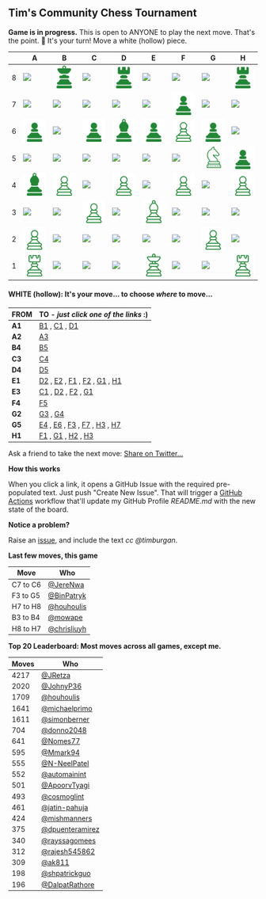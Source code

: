 
## Tim's Community Chess Tournament

**Game is in progress.** This is open to ANYONE to play the next move. That's the point. :wave:  It's your turn! Move a white (hollow) piece.

|   | A | B | C | D | E | F | G | H |
| - | - | - | - | - | - | - | - | - |
| 8 | ![](https://raw.githubusercontent.com/timburgan/timburgan/master/chess_images/blank.png) | ![](https://raw.githubusercontent.com/timburgan/timburgan/master/chess_images/k.png) | ![](https://raw.githubusercontent.com/timburgan/timburgan/master/chess_images/blank.png) | ![](https://raw.githubusercontent.com/timburgan/timburgan/master/chess_images/r.png) | ![](https://raw.githubusercontent.com/timburgan/timburgan/master/chess_images/blank.png) | ![](https://raw.githubusercontent.com/timburgan/timburgan/master/chess_images/blank.png) | ![](https://raw.githubusercontent.com/timburgan/timburgan/master/chess_images/blank.png) | ![](https://raw.githubusercontent.com/timburgan/timburgan/master/chess_images/r.png) |
| 7 | ![](https://raw.githubusercontent.com/timburgan/timburgan/master/chess_images/blank.png) | ![](https://raw.githubusercontent.com/timburgan/timburgan/master/chess_images/blank.png) | ![](https://raw.githubusercontent.com/timburgan/timburgan/master/chess_images/blank.png) | ![](https://raw.githubusercontent.com/timburgan/timburgan/master/chess_images/blank.png) | ![](https://raw.githubusercontent.com/timburgan/timburgan/master/chess_images/blank.png) | ![](https://raw.githubusercontent.com/timburgan/timburgan/master/chess_images/p.png) | ![](https://raw.githubusercontent.com/timburgan/timburgan/master/chess_images/blank.png) | ![](https://raw.githubusercontent.com/timburgan/timburgan/master/chess_images/blank.png) |
| 6 | ![](https://raw.githubusercontent.com/timburgan/timburgan/master/chess_images/p.png) | ![](https://raw.githubusercontent.com/timburgan/timburgan/master/chess_images/blank.png) | ![](https://raw.githubusercontent.com/timburgan/timburgan/master/chess_images/p.png) | ![](https://raw.githubusercontent.com/timburgan/timburgan/master/chess_images/b.png) | ![](https://raw.githubusercontent.com/timburgan/timburgan/master/chess_images/p.png) | ![](https://raw.githubusercontent.com/timburgan/timburgan/master/chess_images/P.png) | ![](https://raw.githubusercontent.com/timburgan/timburgan/master/chess_images/p.png) | ![](https://raw.githubusercontent.com/timburgan/timburgan/master/chess_images/blank.png) |
| 5 | ![](https://raw.githubusercontent.com/timburgan/timburgan/master/chess_images/blank.png) | ![](https://raw.githubusercontent.com/timburgan/timburgan/master/chess_images/blank.png) | ![](https://raw.githubusercontent.com/timburgan/timburgan/master/chess_images/blank.png) | ![](https://raw.githubusercontent.com/timburgan/timburgan/master/chess_images/blank.png) | ![](https://raw.githubusercontent.com/timburgan/timburgan/master/chess_images/blank.png) | ![](https://raw.githubusercontent.com/timburgan/timburgan/master/chess_images/blank.png) | ![](https://raw.githubusercontent.com/timburgan/timburgan/master/chess_images/N.png) | ![](https://raw.githubusercontent.com/timburgan/timburgan/master/chess_images/p.png) |
| 4 | ![](https://raw.githubusercontent.com/timburgan/timburgan/master/chess_images/b.png) | ![](https://raw.githubusercontent.com/timburgan/timburgan/master/chess_images/P.png) | ![](https://raw.githubusercontent.com/timburgan/timburgan/master/chess_images/blank.png) | ![](https://raw.githubusercontent.com/timburgan/timburgan/master/chess_images/P.png) | ![](https://raw.githubusercontent.com/timburgan/timburgan/master/chess_images/blank.png) | ![](https://raw.githubusercontent.com/timburgan/timburgan/master/chess_images/P.png) | ![](https://raw.githubusercontent.com/timburgan/timburgan/master/chess_images/blank.png) | ![](https://raw.githubusercontent.com/timburgan/timburgan/master/chess_images/P.png) |
| 3 | ![](https://raw.githubusercontent.com/timburgan/timburgan/master/chess_images/blank.png) | ![](https://raw.githubusercontent.com/timburgan/timburgan/master/chess_images/blank.png) | ![](https://raw.githubusercontent.com/timburgan/timburgan/master/chess_images/P.png) | ![](https://raw.githubusercontent.com/timburgan/timburgan/master/chess_images/blank.png) | ![](https://raw.githubusercontent.com/timburgan/timburgan/master/chess_images/B.png) | ![](https://raw.githubusercontent.com/timburgan/timburgan/master/chess_images/blank.png) | ![](https://raw.githubusercontent.com/timburgan/timburgan/master/chess_images/blank.png) | ![](https://raw.githubusercontent.com/timburgan/timburgan/master/chess_images/blank.png) |
| 2 | ![](https://raw.githubusercontent.com/timburgan/timburgan/master/chess_images/P.png) | ![](https://raw.githubusercontent.com/timburgan/timburgan/master/chess_images/blank.png) | ![](https://raw.githubusercontent.com/timburgan/timburgan/master/chess_images/blank.png) | ![](https://raw.githubusercontent.com/timburgan/timburgan/master/chess_images/blank.png) | ![](https://raw.githubusercontent.com/timburgan/timburgan/master/chess_images/blank.png) | ![](https://raw.githubusercontent.com/timburgan/timburgan/master/chess_images/blank.png) | ![](https://raw.githubusercontent.com/timburgan/timburgan/master/chess_images/P.png) | ![](https://raw.githubusercontent.com/timburgan/timburgan/master/chess_images/blank.png) |
| 1 | ![](https://raw.githubusercontent.com/timburgan/timburgan/master/chess_images/R.png) | ![](https://raw.githubusercontent.com/timburgan/timburgan/master/chess_images/blank.png) | ![](https://raw.githubusercontent.com/timburgan/timburgan/master/chess_images/blank.png) | ![](https://raw.githubusercontent.com/timburgan/timburgan/master/chess_images/blank.png) | ![](https://raw.githubusercontent.com/timburgan/timburgan/master/chess_images/K.png) | ![](https://raw.githubusercontent.com/timburgan/timburgan/master/chess_images/blank.png) | ![](https://raw.githubusercontent.com/timburgan/timburgan/master/chess_images/blank.png) | ![](https://raw.githubusercontent.com/timburgan/timburgan/master/chess_images/R.png) |

#### **WHITE (hollow):** It's your move... to choose _where_ to move...

| FROM | TO - _just click one of the links_ :) |
| ---- | -- |
| **A1** | [B1](https://github.com/timburgan/timburgan/issues/new?title=chess%7Cmove%7Ca1b1%7C42451&body=Just+push+%27Submit+new+issue%27.+You+don%27t+need+to+do+anything+else.) , [C1](https://github.com/timburgan/timburgan/issues/new?title=chess%7Cmove%7Ca1c1%7C42451&body=Just+push+%27Submit+new+issue%27.+You+don%27t+need+to+do+anything+else.) , [D1](https://github.com/timburgan/timburgan/issues/new?title=chess%7Cmove%7Ca1d1%7C42451&body=Just+push+%27Submit+new+issue%27.+You+don%27t+need+to+do+anything+else.) |
| **A2** | [A3](https://github.com/timburgan/timburgan/issues/new?title=chess%7Cmove%7Ca2a3%7C42451&body=Just+push+%27Submit+new+issue%27.+You+don%27t+need+to+do+anything+else.) |
| **B4** | [B5](https://github.com/timburgan/timburgan/issues/new?title=chess%7Cmove%7Cb4b5%7C42451&body=Just+push+%27Submit+new+issue%27.+You+don%27t+need+to+do+anything+else.) |
| **C3** | [C4](https://github.com/timburgan/timburgan/issues/new?title=chess%7Cmove%7Cc3c4%7C42451&body=Just+push+%27Submit+new+issue%27.+You+don%27t+need+to+do+anything+else.) |
| **D4** | [D5](https://github.com/timburgan/timburgan/issues/new?title=chess%7Cmove%7Cd4d5%7C42451&body=Just+push+%27Submit+new+issue%27.+You+don%27t+need+to+do+anything+else.) |
| **E1** | [D2](https://github.com/timburgan/timburgan/issues/new?title=chess%7Cmove%7Ce1d2%7C42451&body=Just+push+%27Submit+new+issue%27.+You+don%27t+need+to+do+anything+else.) , [E2](https://github.com/timburgan/timburgan/issues/new?title=chess%7Cmove%7Ce1e2%7C42451&body=Just+push+%27Submit+new+issue%27.+You+don%27t+need+to+do+anything+else.) , [F1](https://github.com/timburgan/timburgan/issues/new?title=chess%7Cmove%7Ce1f1%7C42451&body=Just+push+%27Submit+new+issue%27.+You+don%27t+need+to+do+anything+else.) , [F2](https://github.com/timburgan/timburgan/issues/new?title=chess%7Cmove%7Ce1f2%7C42451&body=Just+push+%27Submit+new+issue%27.+You+don%27t+need+to+do+anything+else.) , [G1](https://github.com/timburgan/timburgan/issues/new?title=chess%7Cmove%7Ce1g1%7C42451&body=Just+push+%27Submit+new+issue%27.+You+don%27t+need+to+do+anything+else.) , [H1](https://github.com/timburgan/timburgan/issues/new?title=chess%7Cmove%7Ce1h1%7C42451&body=Just+push+%27Submit+new+issue%27.+You+don%27t+need+to+do+anything+else.) |
| **E3** | [C1](https://github.com/timburgan/timburgan/issues/new?title=chess%7Cmove%7Ce3c1%7C42451&body=Just+push+%27Submit+new+issue%27.+You+don%27t+need+to+do+anything+else.) , [D2](https://github.com/timburgan/timburgan/issues/new?title=chess%7Cmove%7Ce3d2%7C42451&body=Just+push+%27Submit+new+issue%27.+You+don%27t+need+to+do+anything+else.) , [F2](https://github.com/timburgan/timburgan/issues/new?title=chess%7Cmove%7Ce3f2%7C42451&body=Just+push+%27Submit+new+issue%27.+You+don%27t+need+to+do+anything+else.) , [G1](https://github.com/timburgan/timburgan/issues/new?title=chess%7Cmove%7Ce3g1%7C42451&body=Just+push+%27Submit+new+issue%27.+You+don%27t+need+to+do+anything+else.) |
| **F4** | [F5](https://github.com/timburgan/timburgan/issues/new?title=chess%7Cmove%7Cf4f5%7C42451&body=Just+push+%27Submit+new+issue%27.+You+don%27t+need+to+do+anything+else.) |
| **G2** | [G3](https://github.com/timburgan/timburgan/issues/new?title=chess%7Cmove%7Cg2g3%7C42451&body=Just+push+%27Submit+new+issue%27.+You+don%27t+need+to+do+anything+else.) , [G4](https://github.com/timburgan/timburgan/issues/new?title=chess%7Cmove%7Cg2g4%7C42451&body=Just+push+%27Submit+new+issue%27.+You+don%27t+need+to+do+anything+else.) |
| **G5** | [E4](https://github.com/timburgan/timburgan/issues/new?title=chess%7Cmove%7Cg5e4%7C42451&body=Just+push+%27Submit+new+issue%27.+You+don%27t+need+to+do+anything+else.) , [E6](https://github.com/timburgan/timburgan/issues/new?title=chess%7Cmove%7Cg5e6%7C42451&body=Just+push+%27Submit+new+issue%27.+You+don%27t+need+to+do+anything+else.) , [F3](https://github.com/timburgan/timburgan/issues/new?title=chess%7Cmove%7Cg5f3%7C42451&body=Just+push+%27Submit+new+issue%27.+You+don%27t+need+to+do+anything+else.) , [F7](https://github.com/timburgan/timburgan/issues/new?title=chess%7Cmove%7Cg5f7%7C42451&body=Just+push+%27Submit+new+issue%27.+You+don%27t+need+to+do+anything+else.) , [H3](https://github.com/timburgan/timburgan/issues/new?title=chess%7Cmove%7Cg5h3%7C42451&body=Just+push+%27Submit+new+issue%27.+You+don%27t+need+to+do+anything+else.) , [H7](https://github.com/timburgan/timburgan/issues/new?title=chess%7Cmove%7Cg5h7%7C42451&body=Just+push+%27Submit+new+issue%27.+You+don%27t+need+to+do+anything+else.) |
| **H1** | [F1](https://github.com/timburgan/timburgan/issues/new?title=chess%7Cmove%7Ch1f1%7C42451&body=Just+push+%27Submit+new+issue%27.+You+don%27t+need+to+do+anything+else.) , [G1](https://github.com/timburgan/timburgan/issues/new?title=chess%7Cmove%7Ch1g1%7C42451&body=Just+push+%27Submit+new+issue%27.+You+don%27t+need+to+do+anything+else.) , [H2](https://github.com/timburgan/timburgan/issues/new?title=chess%7Cmove%7Ch1h2%7C42451&body=Just+push+%27Submit+new+issue%27.+You+don%27t+need+to+do+anything+else.) , [H3](https://github.com/timburgan/timburgan/issues/new?title=chess%7Cmove%7Ch1h3%7C42451&body=Just+push+%27Submit+new+issue%27.+You+don%27t+need+to+do+anything+else.) |

Ask a friend to take the next move: [Share on Twitter...](https://twitter.com/share?text=I'm+playing+chess+on+a+GitHub+Profile+Readme!+Can+you+please+take+the+next+move+at+https://github.com/timburgan)

**How this works**

When you click a link, it opens a GitHub Issue with the required pre-populated text. Just push "Create New Issue". That will trigger a [GitHub Actions](https://github.blog/2020-07-03-github-action-hero-casey-lee/#getting-started-with-github-actions) workflow that'll update my GitHub Profile _README.md_ with the new state of the board.

**Notice a problem?**

Raise an [issue](https://github.com/timburgan/timburgan/issues), and include the text _cc @timburgan_.

**Last few moves, this game**

| Move  | Who |
| ----- | --- |
| C7 to C6 | [@JereNwa](https://github.com/JereNwa) |
| F3 to G5 | [@BinPatryk](https://github.com/BinPatryk) |
| H7 to H8 | [@houhoulis](https://github.com/houhoulis) |
| B3 to B4 | [@mowape](https://github.com/mowape) |
| H8 to H7 | [@chrisliuyh](https://github.com/chrisliuyh) |

**Top 20 Leaderboard: Most moves across all games, except me.**

| Moves | Who |
| ----- | --- |
| 4217 | [@JRetza](https://github.com/JRetza) |
| 2020 | [@JohnyP36](https://github.com/JohnyP36) |
| 1709 | [@houhoulis](https://github.com/houhoulis) |
| 1641 | [@michaelprimo](https://github.com/michaelprimo) |
| 1611 | [@simonberner](https://github.com/simonberner) |
| 704 | [@donno2048](https://github.com/donno2048) |
| 641 | [@Nomes77](https://github.com/Nomes77) |
| 595 | [@Mmark94](https://github.com/Mmark94) |
| 555 | [@N-NeelPatel](https://github.com/N-NeelPatel) |
| 552 | [@automainint](https://github.com/automainint) |
| 501 | [@ApoorvTyagi](https://github.com/ApoorvTyagi) |
| 493 | [@cosmoglint](https://github.com/cosmoglint) |
| 461 | [@jatin-pahuja](https://github.com/jatin-pahuja) |
| 424 | [@mishmanners](https://github.com/mishmanners) |
| 375 | [@dpuenteramirez](https://github.com/dpuenteramirez) |
| 340 | [@rayssagomees](https://github.com/rayssagomees) |
| 312 | [@rajesh545862](https://github.com/rajesh545862) |
| 309 | [@ak811](https://github.com/ak811) |
| 198 | [@shpatrickguo](https://github.com/shpatrickguo) |
| 196 | [@DalpatRathore](https://github.com/DalpatRathore) |
